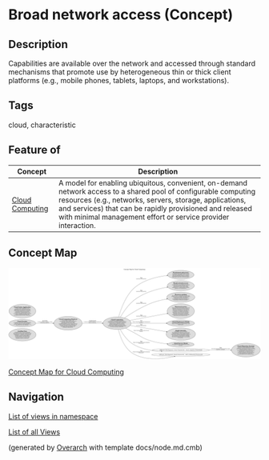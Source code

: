 
# Broad network access (Concept)
## Description
Capabilities are available over the network and accessed through standard
          mechanisms that promote use by heterogeneous thin or thick client platforms
          (e.g., mobile phones, tablets, laptops, and workstations).


## Tags
cloud, characteristic
## Feature of
| Concept | Description |
|---|---|
| [Cloud Computing](../../software-development/cloud/cloud-computing.md)| A model for enabling ubiquitous, convenient, on-demand network access to a shared pool of configurable computing resources (e.g., networks, servers, storage, applications, and services) that can be rapidly provisioned and released with minimal management effort or service provider interaction. |

## Concept Map
![Concept Map for Cloud Computing](../../software-development/cloud/concept-view.png)

[Concept Map for Cloud Computing](../../software-development/cloud/concept-view.md)


## Navigation
[List of views in namespace](./views-in-namespace.md)

[List of all Views](../../views.md)


(generated by [Overarch](https://github.com/soulspace-org/overarch) with template docs/node.md.cmb)

